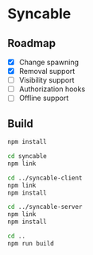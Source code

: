 # Syncable

## Roadmap

- [x] Change spawning
- [x] Removal support
- [ ] Visibility support
- [ ] Authorization hooks
- [ ] Offline support

## Build

```sh
npm install

cd syncable
npm link

cd ../syncable-client
npm link
npm install

cd ../syncable-server
npm link
npm install

cd ..
npm run build
```
